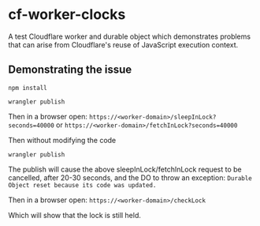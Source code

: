 # cf-worker-clocks

A test Cloudflare worker and durable object which demonstrates problems that
can arise from Cloudflare's reuse of JavaScript execution context.

## Demonstrating the issue

```
npm install

wrangler publish
```

Then in a browser open:
`https://<worker-domain>/sleepInLock?seconds=40000`
or
`https://<worker-domain>/fetchInLock?seconds=40000`

Then without modifying the code

```
wrangler publish
```

The publish will cause the above sleepInLock/fetchInLock request to be
cancelled, after 20-30 seconds, and the DO to throw an exception:
`Durable Object reset because its code was updated.`

Then in a browser open:
`https://<worker-domain>/checkLock`

Which will show that the lock is still held.
